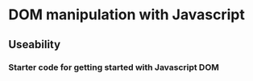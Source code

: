 # DOM manipulation with Javascript
## Useability
### Starter code for getting started with Javascript DOM
